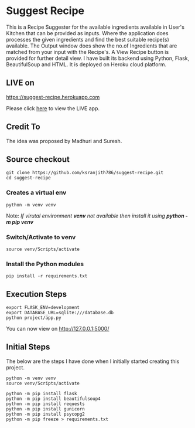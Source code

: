 # Suggest Recipe
This is a Recipe Suggester for the available ingredients available in User's Kitchen that can be provided as inputs. Where the application does processes the given ingredients and find the best suitable recipe(s) available. The Output window does show the no.of Ingredients that are matched from your input with the Recipe's. A View Recipe button is provided for further detail view.
I have built its backend using Python, Flask, BeautifulSoup and HTML.
It is deployed on Heroku cloud platform.

## LIVE on

https://suggest-recipe.herokuapp.com

Please click [here](https://suggest-recipe.herokuapp.com) to view the LIVE app.

## Credit To
The idea was proposed by Madhuri and Suresh.

## Source checkout
```
git clone https://github.com/ksranjith786/suggest-recipe.git
cd suggest-recipe
```
### Creates a virtual env
```
python -m venv venv
```
Note: _If virutal environment **venv** not available then install it using **python -m pip venv**_

### Switch/Activate to venv
```
source venv/Scripts/activate
```

### Install the Python modules
```
pip install -r requirements.txt
```

## Execution Steps
```
export FLASK_ENV=development
export DATABASE_URL=sqlite:///database.db
python project/app.py
```
You can now view on http://127.0.0.1:5000/

## Initial Steps
The below are the steps I have done when I initially started creating this project.
```
python -m venv venv
source venv/Scripts/activate

python -m pip install flask
python -m pip install beautifulsoup4
python -m pip install requests
python -m pip install gunicorn
python -m pip install psycopg2
python -m pip freeze > requirements.txt
```